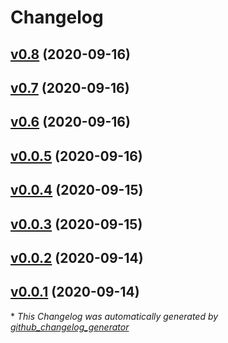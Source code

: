# Changelog

## [v0.8](https://github.com/tristanlee85/xdn-default-template/tree/v0.8) (2020-09-16)

## [v0.7](https://github.com/tristanlee85/xdn-default-template/tree/v0.7) (2020-09-16)

## [v0.6](https://github.com/tristanlee85/xdn-default-template/tree/v0.6) (2020-09-16)

## [v0.0.5](https://github.com/tristanlee85/xdn-default-template/tree/v0.0.5) (2020-09-16)

## [v0.0.4](https://github.com/tristanlee85/xdn-default-template/tree/v0.0.4) (2020-09-15)

## [v0.0.3](https://github.com/tristanlee85/xdn-default-template/tree/v0.0.3) (2020-09-15)

## [v0.0.2](https://github.com/tristanlee85/xdn-default-template/tree/v0.0.2) (2020-09-14)

## [v0.0.1](https://github.com/tristanlee85/xdn-default-template/tree/v0.0.1) (2020-09-14)



\* *This Changelog was automatically generated by [github_changelog_generator](https://github.com/github-changelog-generator/github-changelog-generator)*
